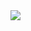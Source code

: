
<!-- ![Beaniejoy's GitHub stats](https://github-readme-stats.vercel.app/api?username=beaniejoy&show_icons=true&theme=merko)

[![Top Langs](https://github-readme-stats.vercel.app/api/top-langs/?username=beaniejoy&layout=compact&theme=merko&exclude_repo=R_programming,galaxy-ai-contest,beaniejoy.github.io)](https://github.com/anuraghazra/github-readme-stats)

<div>
 <a href="https://github.com/anuraghazra/github-readme-stats">
   <img align="center" src="https://github-readme-stats.vercel.app/api?username=beaniejoy&show_icons=true&theme=merko" />
 </a>
</div>
<br>
<div>
 <a href="https://github.com/anuraghazra/github-readme-stats">
   <img align="center" src="https://github-readme-stats.vercel.app/api/top-langs/?username=beaniejoy&langs_count=8&layout=compact&theme=merko&exclude_repo=R_programming,galaxy-ai-contest,beaniejoy.github.io" />
 </a>
</div>
-->
<div>
 <a href="https://github.com/anuraghazra/github-readme-stats">
   <img align="center" src="https://github-readme-stats-git-masterrstaa-rickstaa.vercel.app/api/top-langs/?username=beaniejoy&langs_count=8&layout=compact&theme=merko&exclude_repo=R_programming,galaxy-ai-contest,beaniejoy.github.io" />
 </a>
</div>


<!--
**beaniejoy/beaniejoy** is a ✨ _special_ ✨ repository because its `README.md` (this file) appears on your GitHub profile.

Here are some ideas to get you started:

- 🔭 I’m currently working on ...
- 🌱 I’m currently learning ...
- 👯 I’m looking to collaborate on ...
- 🤔 I’m looking for help with ...
- 💬 Ask me about ...
- 📫 How to reach me: ...
- 😄 Pronouns: ...
- ⚡ Fun fact: ...
-->
